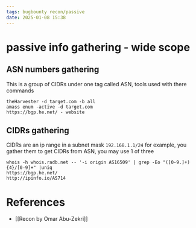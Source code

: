 ```yaml
---
tags: bugbounty recon/passive 
date: 2025-01-08 15:38
---
```

# passive info gathering - wide scope
## ASN numbers gathering
This is a group of CIDRs under one tag called ASN, tools used with there commands
```
theHarvester -d target.com -b all
amass enum -active -d target.com
https://bgp.he.net/ - website
```
## CIDRs gathering
CIDRs are an ip range in a subnet mask `192.168.1.1/24` for example, you gather them 
to get CIDRs from ASN, you may use 1 of three
```
whois -h whois.radb.net -- '-i origin AS16509' | grep -Eo "([0-9.]+){4}/[0-9]+" |uniq
https://bgp.he.net/ 
http://ipinfo.io/AS714
```


# References
- [[Recon by Omar Abu-Zekri]]
